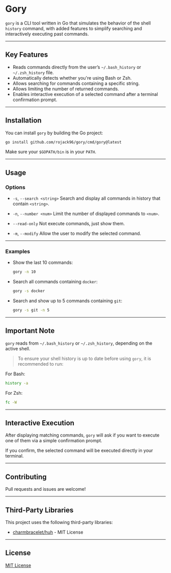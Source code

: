 # Gory

`gory` is a CLI tool written in Go that simulates the behavior of the shell `history` command, with added features to simplify searching and interactively executing past commands.

---

## Key Features

* Reads commands directly from the user’s `~/.bash_history` or `~/.zsh_history` file.
* Automatically detects whether you're using Bash or Zsh.
* Allows searching for commands containing a specific string.
* Allows limiting the number of returned commands.
* Enables interactive execution of a selected command after a terminal confirmation prompt.

---

## Installation

You can install `gory` by building the Go project:

```bash
go install github.com/rojack96/gory/cmd/gory@latest
```

Make sure your `$GOPATH/bin` is in your `PATH`.

---

## Usage

### Options

* `-s`, `--search <string>`
  Search and display all commands in history that contain `<string>`.

* `-n`, `--number <num>`
  Limit the number of displayed commands to `<num>`.

* `--read-only`
  Not execute commands, just show them.

* `-m`, `--modify`
  Allow the user to modify the selected command.

---

### Examples

* Show the last 10 commands:

  ```bash
  gory -n 10
  ```

* Search all commands containing `docker`:

  ```bash
  gory -s docker
  ```

* Search and show up to 5 commands containing `git`:

  ```bash
  gory -s git -n 5
  ```

---

## Important Note

`gory` reads from `~/.bash_history` or `~/.zsh_history`, depending on the active shell.

> To ensure your shell history is up to date before using `gory`, it is recommended to run:

For Bash:

```bash
history -a
```

For Zsh:

```zsh
fc -W
```

---

## Interactive Execution

After displaying matching commands, `gory` will ask if you want to execute one of them via a simple confirmation prompt.

If you confirm, the selected command will be executed directly in your terminal.

---

## Contributing

Pull requests and issues are welcome!

---

## Third-Party Libraries

This project uses the following third-party libraries:

- [charmbracelet/huh](https://github.com/charmbracelet/huh) - MIT License

---

## License

[MIT License](LICENSE)